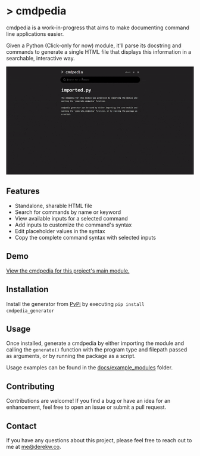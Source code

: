 # > cmdpedia

cmdpedia is a work-in-progress that aims to make documenting command line applications easier.

Given a Python (Click-only for now) module, it'll parse its docstring and commands to generate a single HTML file that displays this information in a searchable, interactive way.

![cmdpedia demo](docs/demo.gif)

## Features

- Standalone, sharable HTML file
- Search for commands by name or keyword
- View available inputs for a selected command
- Add inputs to customize the command's syntax
- Edit placeholder values in the syntax
- Copy the complete command syntax with selected inputs

## Demo

[View the cmdpedia for this project's main module.](https://derekology.github.io/cmdpedia/)

## Installation

Install the generator from [PyPi](https://pypi.org/project/cmdpedia-generator/) by executing `pip install cmdpedia_generator`

## Usage

Once installed, generate a cmdpedia by either importing the module and calling the `generate()` function with the program type and filepath passed as arguments, or by running the package as a script.

Usage examples can be found in the [docs/example_modules](https://github.com/derekology/cmdpedia/tree/main/docs/example_modules) folder.

## Contributing

Contributions are welcome! If you find a bug or have an idea for an enhancement, feel free to open an issue or submit a pull request.

## Contact

If you have any questions about this project, please feel free to reach out to me at me@derekw.co.
